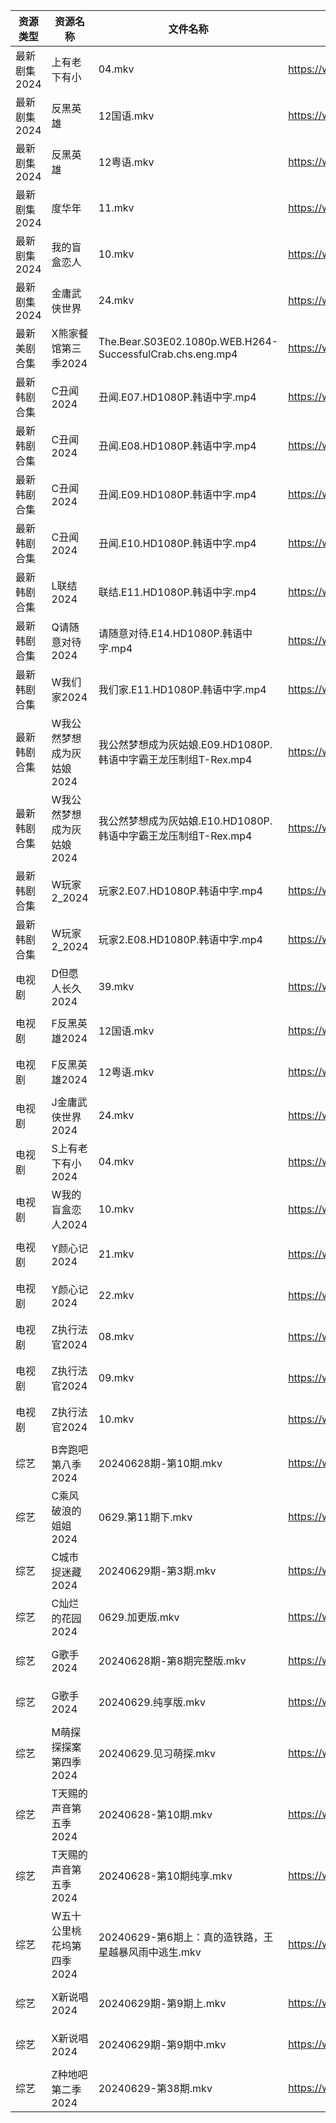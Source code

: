 | 资源类型     | 资源名称            | 文件名称                                                      | 分享链接                                 | 更新时间                |
| -------- | --------------- | --------------------------------------------------------- | ------------------------------------ | ------------------- |
| 最新剧集2024 | 上有老下有小          | 04.mkv                                                    | https://www.alipan.com/s/zJpYSzfdTgF | 2024-06-29 00:10:54 |
| 最新剧集2024 | 反黑英雄            | 12国语.mkv                                                  | https://www.alipan.com/s/BaUXauM9vBS | 2024-06-29 19:10:46 |
| 最新剧集2024 | 反黑英雄            | 12粤语.mkv                                                  | https://www.alipan.com/s/BaUXauM9vBS | 2024-06-29 19:10:46 |
| 最新剧集2024 | 度华年             | 11.mkv                                                    | https://www.alipan.com/s/vjbjKvWXUFQ | 2024-06-29 14:11:00 |
| 最新剧集2024 | 我的盲盒恋人          | 10.mkv                                                    | https://www.alipan.com/s/6rP1kMmWiU2 | 2024-06-29 14:11:02 |
| 最新剧集2024 | 金庸武侠世界          | 24.mkv                                                    | https://www.alipan.com/s/K1cwzDfcuuq | 2024-06-29 19:10:59 |
| 最新美剧合集   | X熊家餐馆第三季2024    | The.Bear.S03E02.1080p.WEB.H264-SuccessfulCrab.chs.eng.mp4 | https://www.alipan.com/s/P8KbRfGWy8g | 2024-06-29 18:07:30 |
| 最新韩剧合集   | C丑闻2024         | 丑闻.E07.HD1080P.韩语中字.mp4                                   | https://www.alipan.com/s/J114XwZcFVg | 2024-06-29 16:09:57 |
| 最新韩剧合集   | C丑闻2024         | 丑闻.E08.HD1080P.韩语中字.mp4                                   | https://www.alipan.com/s/J114XwZcFVg | 2024-06-29 16:09:56 |
| 最新韩剧合集   | C丑闻2024         | 丑闻.E09.HD1080P.韩语中字.mp4                                   | https://www.alipan.com/s/J114XwZcFVg | 2024-06-29 16:09:56 |
| 最新韩剧合集   | C丑闻2024         | 丑闻.E10.HD1080P.韩语中字.mp4                                   | https://www.alipan.com/s/J114XwZcFVg | 2024-06-29 16:09:56 |
| 最新韩剧合集   | L联结2024         | 联结.E11.HD1080P.韩语中字.mp4                                   | https://www.alipan.com/s/4f7g9UiAEUn | 2024-06-29 14:10:00 |
| 最新韩剧合集   | Q请随意对待2024      | 请随意对待.E14.HD1080P.韩语中字.mp4                                | https://www.alipan.com/s/iJ1hfG7FjwZ | 2024-06-29 16:07:07 |
| 最新韩剧合集   | W我们家2024        | 我们家.E11.HD1080P.韩语中字.mp4                                  | https://www.alipan.com/s/keo1YwSJiuD | 2024-06-29 12:10:05 |
| 最新韩剧合集   | W我公然梦想成为灰姑娘2024 | 我公然梦想成为灰姑娘.E09.HD1080P.韩语中字霸王龙压制组T-Rex.mp4                | https://www.alipan.com/s/m5hKH1Kr2Ez | 2024-06-29 12:10:07 |
| 最新韩剧合集   | W我公然梦想成为灰姑娘2024 | 我公然梦想成为灰姑娘.E10.HD1080P.韩语中字霸王龙压制组T-Rex.mp4                | https://www.alipan.com/s/m5hKH1Kr2Ez | 2024-06-29 12:10:07 |
| 最新韩剧合集   | W玩家2_2024       | 玩家2.E07.HD1080P.韩语中字.mp4                                  | https://www.alipan.com/s/BQakqHpWTDX | 2024-06-29 12:10:10 |
| 最新韩剧合集   | W玩家2_2024       | 玩家2.E08.HD1080P.韩语中字.mp4                                  | https://www.alipan.com/s/BQakqHpWTDX | 2024-06-29 12:10:10 |
| 电视剧      | D但愿人长久2024      | 39.mkv                                                    | https://www.alipan.com/s/FhuZUhrsRyc | 2024-06-29 00:05:11 |
| 电视剧      | F反黑英雄2024       | 12国语.mkv                                                  | https://www.alipan.com/s/5vxV34wgKWY | 2024-06-29 19:05:21 |
| 电视剧      | F反黑英雄2024       | 12粤语.mkv                                                  | https://www.alipan.com/s/5vxV34wgKWY | 2024-06-29 19:05:21 |
| 电视剧      | J金庸武侠世界2024     | 24.mkv                                                    | https://www.alipan.com/s/45Wf5L1Pjst | 2024-06-29 19:05:45 |
| 电视剧      | S上有老下有小2024     | 04.mkv                                                    | https://www.alipan.com/s/GAgAoekUHew | 2024-06-29 00:06:45 |
| 电视剧      | W我的盲盒恋人2024     | 10.mkv                                                    | https://www.alipan.com/s/79v6WG3ZjBK | 2024-06-29 14:07:24 |
| 电视剧      | Y颜心记2024        | 21.mkv                                                    | https://www.alipan.com/s/Tmjp99EAVXz | 2024-06-29 20:07:32 |
| 电视剧      | Y颜心记2024        | 22.mkv                                                    | https://www.alipan.com/s/Tmjp99EAVXz | 2024-06-29 20:07:31 |
| 电视剧      | Z执行法官2024       | 08.mkv                                                    | https://www.alipan.com/s/CFu1g6qLZa9 | 2024-06-29 20:07:35 |
| 电视剧      | Z执行法官2024       | 09.mkv                                                    | https://www.alipan.com/s/CFu1g6qLZa9 | 2024-06-29 20:07:35 |
| 电视剧      | Z执行法官2024       | 10.mkv                                                    | https://www.alipan.com/s/CFu1g6qLZa9 | 2024-06-29 20:07:35 |
| 综艺       | B奔跑吧第八季2024     | 20240628期-第10期.mkv                                        | https://www.alipan.com/s/CAcGkk8vZXT | 2024-06-29 00:07:42 |
| 综艺       | C乘风破浪的姐姐2024    | 0629.第11期下.mkv                                            | https://www.alipan.com/s/z2ZQFhKX5nR | 2024-06-29 14:08:00 |
| 综艺       | C城市捉迷藏2024      | 20240629期-第3期.mkv                                         | https://www.alipan.com/s/7FqyaDLUvoi | 2024-06-29 20:07:53 |
| 综艺       | C灿烂的花园2024      | 0629.加更版.mkv                                              | https://www.alipan.com/s/cusw5oJaLFV | 2024-06-29 14:08:05 |
| 综艺       | G歌手2024         | 20240628期-第8期完整版.mkv                                      | https://www.alipan.com/s/2dNKCR1mK3D | 2024-06-29 00:08:00 |
| 综艺       | G歌手2024         | 20240629.纯享版.mkv                                          | https://www.alipan.com/s/2dNKCR1mK3D | 2024-06-29 14:08:08 |
| 综艺       | M萌探探探案第四季2024   | 20240629.见习萌探.mkv                                         | https://www.alipan.com/s/CT8S7QehFWz | 2024-06-29 14:08:40 |
| 综艺       | T天赐的声音第五季2024   | 20240628-第10期.mkv                                         | https://www.alipan.com/s/EULgZTroyjo | 2024-06-29 08:08:32 |
| 综艺       | T天赐的声音第五季2024   | 20240628-第10期纯享.mkv                                       | https://www.alipan.com/s/EULgZTroyjo | 2024-06-29 08:08:32 |
| 综艺       | W五十公里桃花坞第四季2024 | 20240629-第6期上：真的造铁路，王星越暴风雨中逃生.mkv                         | https://www.alipan.com/s/exjYEbxNRBJ | 2024-06-29 14:09:05 |
| 综艺       | X新说唱2024        | 20240629期-第9期上.mkv                                        | https://www.alipan.com/s/ax3krBHPWuN | 2024-06-29 20:09:07 |
| 综艺       | X新说唱2024        | 20240629期-第9期中.mkv                                        | https://www.alipan.com/s/ax3krBHPWuN | 2024-06-29 19:09:11 |
| 综艺       | Z种地吧第二季2024     | 20240629-第38期.mkv                                         | https://www.alipan.com/s/G47r6Pn4GFV | 2024-06-29 14:09:28 |
